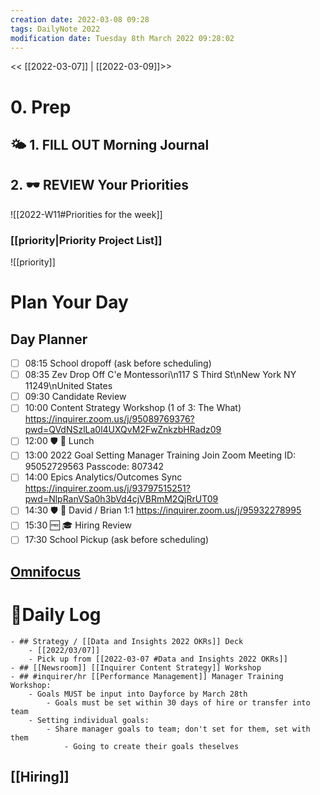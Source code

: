 ```yaml
---
creation date: 2022-03-08 09:28
tags: DailyNote 2022
modification date: Tuesday 8th March 2022 09:28:02
---
```


<< [[2022-03-07]] | [[2022-03-09]]>>

# 0. Prep
## 🌤 1. **FILL OUT** Morning Journal
## 2. 🕶 **REVIEW** Your Priorities
![[2022-W11#Priorities for the week]]
### [[priority|Priority Project List]] 
![[priority]]
# Plan Your Day
## Day Planner
- [ ] 08:15 School dropoff (ask before scheduling)
- [ ] 08:35 Zev Drop Off C'e Montessori\n117 S Third St\nNew York NY 11249\nUnited States
- [ ] 09:30 Candidate Review
- [ ] 10:00 Content Strategy Workshop (1 of 3: The What) https://inquirer.zoom.us/j/95089769376?pwd=QVdNSzlLa0l4UXQvM2FwZnkzbHRadz09
- [ ] 12:00 🛡 🍱 Lunch
- [ ] 13:00 2022 Goal Setting Manager Training Join Zoom Meeting ID: 95052729563 Passcode: 807342
- [ ] 14:00 Epics Analytics/Outcomes Sync https://inquirer.zoom.us/j/93797515251?pwd=NlpRanVSa0h3bVd4cjVBRmM2QjRrUT09
- [ ] 14:30 🛡 🤝 David / Brian 1:1 https://inquirer.zoom.us/j/95932278995
- [ ] 15:30 🆓 🎓 Hiring Review
- [ ] 17:30 School Pickup (ask before scheduling)
## [Omnifocus](omnifocus:///forecast)
# 📓Daily Log
	- ## Strategy / [[Data and Insights 2022 OKRs]] Deck
		- [[2022/03/07]]
		- Pick up from [[2022-03-07 #Data and Insights 2022 OKRs]]
	- ## [[Newsroom]] [[Inquirer Content Strategy]] Workshop
	- ## #inquirer/hr [[Performance Management]] Manager Training Workshop:
		- Goals MUST be input into Dayforce by March 28th
			- Goals must be set within 30 days of hire or transfer into team
		- Setting individual goals:
			- Share manager goals to team; don't set for them, set with them
				- Going to create their goals theselves
## [[Hiring]]